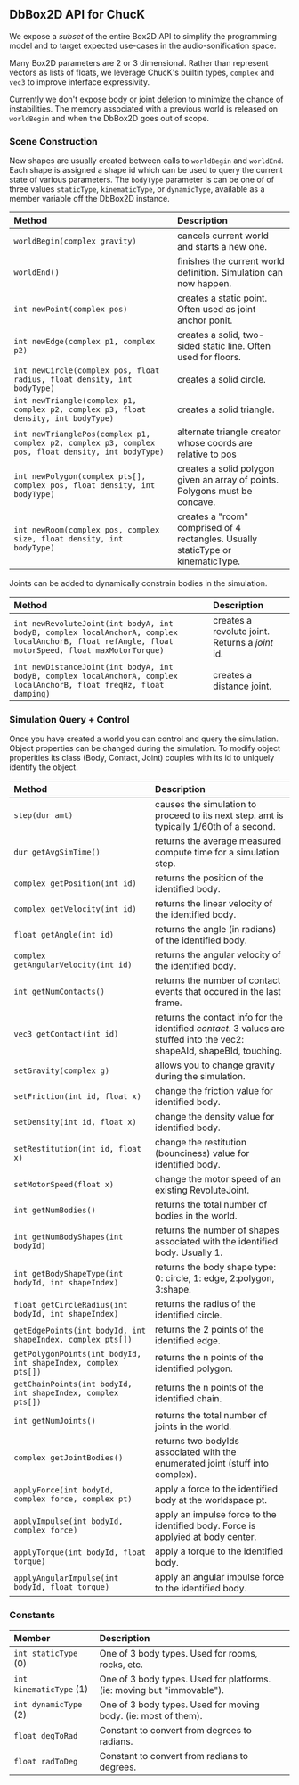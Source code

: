 ## DbBox2D API for ChucK

We expose a _subset_ of the entire Box2D API 
to simplify the programming model and to target 
expected use-cases in the audio-sonification space.

Many Box2D parameters are 2 or 3 dimensional. Rather than
represent vectors as lists of floats, we leverage
ChucK's builtin types, `complex` and `vec3` to
improve interface expressivity.  

Currently we don't expose body or joint deletion to minimize
the chance of instabilities. The memory associated with a
previous world is released on `worldBegin` and when the
DbBox2D goes out of scope.

### Scene Construction

New shapes are usually created between calls to `worldBegin` 
and `worldEnd`.  Each shape is assigned a shape id which can be used to query the current
state of various parameters.  The `bodyType` parameter is can be one of
of three values `staticType`, `kinematicType`, or `dynamicType`, available
as a member variable off the DbBox2D instance.  

| Method                                                                                             | Description                                                                       |
| :------------------------------------------------------------------------------------------------- | :-------------------------------------------------------------------------------- |
| `worldBegin(complex gravity)`                                                                      | cancels current world and starts a new one.                                       |
| `worldEnd()`                                                                                       | finishes the current world definition. Simulation can now happen.                 |
| `int newPoint(complex pos)`                                                                        | creates a static point. Often used as joint anchor ponit.                         |
| `int newEdge(complex p1, complex p2)`                                                              | creates a solid, two-sided static line. Often used for floors.                    |
| `int newCircle(complex pos, float radius, float density, int bodyType)`                            | creates a solid circle.                                                           |
| `int newTriangle(complex p1, complex p2, complex p3, float density, int bodyType)`                 | creates a solid triangle.                                                         |
| `int newTrianglePos(complex p1, complex p2, complex p3, complex pos, float density, int bodyType)` | alternate triangle creator whose coords are relative to pos                       |
| `int newPolygon(complex pts[], complex pos, float density, int bodyType)`                          | creates a solid polygon given an array of points.  Polygons must be concave.      |
| `int newRoom(complex pos, complex size, float density, int bodyType)`                              | creates a "room" comprised of 4 rectangles.  Usually staticType or kinematicType. |

Joints can be added to dynamically constrain bodies in the simulation.

| Method                                                                                                                                           | Description                                     |
| :----------------------------------------------------------------------------------------------------------------------------------------------- | :---------------------------------------------- |
| `int newRevoluteJoint(int bodyA, int bodyB, complex localAnchorA, complex localAnchorB, float refAngle, float motorSpeed, float maxMotorTorque)` | creates a revolute joint. Returns a _joint_ id. |
| `int newDistanceJoint(int bodyA, int bodyB, complex localAnchorA, complex localAnchorB, float freqHz, float damping)`                            | creates a distance joint.                       |

### Simulation Query + Control

Once you have created a world you can control and query the simulation.
Object properties can be changed during the simulation. To modify object
properities its class (Body, Contact, Joint) couples with its id to uniquely
identify the object.

| Method                                                        | Description                                                                                                              |
| :------------------------------------------------------------ | :----------------------------------------------------------------------------------------------------------------------- |
| `step(dur amt)`                                               | causes the simulation to proceed to its next step. amt is typically 1/60th of a second.                                  |
| `dur getAvgSimTime()`                                         | returns the average measured compute time for a simulation step.                                                         |
| `complex getPosition(int id)`                                 | returns the position of the identified body.                                                                             |
| `complex getVelocity(int id)`                                 | returns the linear velocity of the identified body.                                                                      |
| `float getAngle(int id)`                                      | returns the angle (in radians) of the identified body.                                                                   |
| `complex getAngularVelocity(int id)`                          | returns the angular velocity of the identified body.                                                                     |
| `int getNumContacts()`                                        | returns the number of contact events that occured in the last frame.                                                     |
| `vec3 getContact(int id)`                                     | returns the contact info for the identified _contact_. 3 values are stuffed into the vec2: shapeAId, shapeBId, touching. |
| `setGravity(complex g)`                                       | allows you to change gravity during the simulation.                                                                      |
| `setFriction(int id, float x)`                                | change the friction value for identified body.                                                                           |
| `setDensity(int id, float x)`                                 | change the density value for identified body.                                                                            |
| `setRestitution(int id, float x)`                             | change the restitution (bounciness) value for identified body.                                                           |
| `setMotorSpeed(float x)`                                      | change the motor speed of an existing RevoluteJoint.                                                                     |
| `int getNumBodies()`                                          | returns the total number of bodies in the world.                                                                         |
| `int getNumBodyShapes(int bodyId)`                            | returns the number of shapes associated with the identified body. Usually 1.                                             |
| `int getBodyShapeType(int bodyId, int shapeIndex)`            | returns the body shape type: 0: circle, 1: edge, 2:polygon, 3:shape.                                                     |
| `float getCircleRadius(int bodyId, int shapeIndex)`           | returns the radius of the identified circle.                                                                             |
| `getEdgePoints(int bodyId, int shapeIndex, complex pts[])`    | returns the 2 points of the identified edge.                                                                             |
| `getPolygonPoints(int bodyId, int shapeIndex, complex pts[])` | returns the n points of the identified polygon.                                                                          |
| `getChainPoints(int bodyId, int shapeIndex, complex pts[])`   | returns the n points of the identified chain.                                                                            |
| `int getNumJoints()`                                          | returns the total number of joints in the world.                                                                         |
| `complex getJointBodies()`                                    | returns two bodyIds associated with the enumerated joint (stuff into complex).                                           |
| `applyForce(int bodyId, complex force, complex pt)`           | apply a force to the identified body at the worldspace pt.                                                               |
| `applyImpulse(int bodyId, complex force)`                     | apply an impulse force to the identified body. Force is applyied at body center.                                         |
| `applyTorque(int bodyId, float torque)`                       | apply a torque to the identified body.                                                                                   |
| `applyAngularImpulse(int bodyId, float torque)`               | apply an angular impulse force to the identified body.                                                                   |

### Constants

| Member                  | Description                                                            |
| :---------------------- | :--------------------------------------------------------------------- |
| `int staticType` (0)    | One of 3 body types. Used for rooms, rocks, etc.                       |
| `int kinematicType` (1) | One of 3 body types. Used for platforms. (ie: moving but "immovable"). |
| `int dynamicType` (2)   | One of 3 body types. Used for moving body. (ie: most of them).         |
| `float degToRad`        | Constant to convert from degrees to radians.                           |
| `float radToDeg`        | Constant to convert from radians to degrees.                           |

